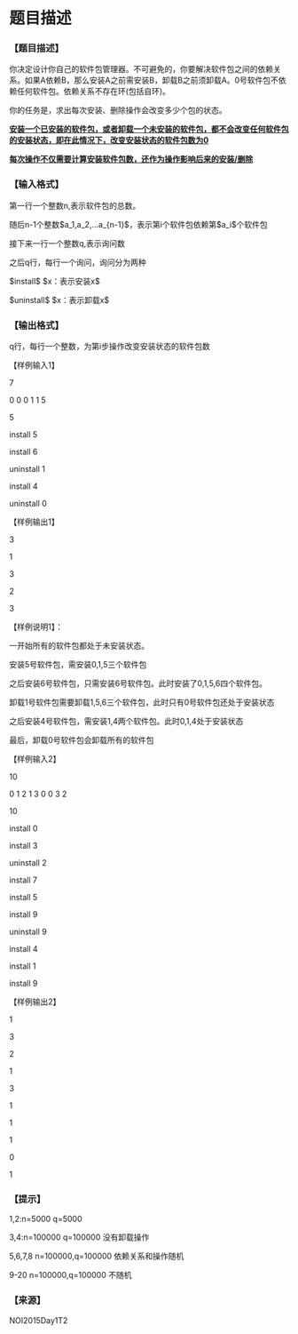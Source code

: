 # 题目描述


<h3>
【题目描述】
</h3>
<p>
你决定设计你自己的软件包管理器。不可避免的，你要解决软件包之间的依赖关系。如果A依赖B，那么安装A之前需安装B，卸载B之前须卸载A。0号软件包不依赖任何软件包。依赖关系不存在环(包括自环)。
</p>
<p>
你的任务是，求出每次安装、删除操作会改变多少个包的状态。
</p>
<p>
<strong><u>安装一个已安装的软件包，或者卸载一个未安装的软件包，都不会改变任何软件包的安装状态，即在此情况下，改变安装状态的软件包数为0</u></strong> 
</p>
<p>
<strong><u>每次操作不仅需要计算安装软件包数，还作为操作影响后来的安装/删除<br/>
</u></strong> 
</p>
<h3>
【输入格式】
</h3>
<p>
第一行一个整数n,表示软件包的总数。
</p>
<p>
随后n-1个整数$a_1,a_2,...a_{n-1}$，表示第i个软件包依赖第$a_i$个软件包
</p>
<p>
接下来一行一个整数q,表示询问数
</p>
<p>
之后q行，每行一个询问，询问分为两种
</p>
<p>
$install$ $x：表示安装x$
</p>
<p>
$uninstall$ $x：表示卸载x$
</p>
<h3>
【输出格式】
</h3>
<p>
q行，每行一个整数，为第i步操作改变安装状态的软件包数
</p>
<p>
【样例输入1】
</p>
<p>
7
</p>
<p>
0 0 0 1 1 5
</p>
<p>
5
</p>
<p>
install 5
</p>
<p>
install 6
</p>
<p>
uninstall 1
</p>
<p>
install 4
</p>
<p>
uninstall 0
</p>
<p>
【样例输出1】
</p>
<p>
3
</p>
<p>
1
</p>
<p>
3
</p>
<p>
2
</p>
<p>
3
</p>
<p>
【样例说明1】：<img alt="" src="/upload/image/20150730/20150730170635_69367.png"/> 
</p>
<p>
一开始所有的软件包都处于未安装状态。
</p>
<p>
安装5号软件包，需安装0,1,5三个软件包
</p>
<p>
之后安装6号软件包，只需安装6号软件包。此时安装了0,1,5,6四个软件包。
</p>
<p>
卸载1号软件包需要卸载1,5,6三个软件包，此时只有0号软件包还处于安装状态
</p>
<p>
之后安装4号软件包，需安装1,4两个软件包。此时0,1,4处于安装状态
</p>
<p>
最后，卸载0号软件包会卸载所有的软件包
</p>
<p>
【样例输入2】
</p>
<p>
10
</p>
<p>
0 1 2 1 3 0 0 3 2
</p>
<p>
10
</p>
<p>
install 0
</p>
<p>
install 3
</p>
<p>
uninstall 2
</p>
<p>
install 7
</p>
<p>
install 5
</p>
<p>
install 9
</p>
<p>
uninstall 9
</p>
<p>
install 4
</p>
<p>
install 1
</p>
<p>
install 9
</p>
<p>
【样例输出2】
</p>
<p>
1
</p>
<p>
3
</p>
<p>
2
</p>
<p>
1
</p>
<p>
3
</p>
<p>
1
</p>
<p>
1
</p>
<p>
1
</p>
<p>
0
</p>
<p>
1
</p>
<h3>
【提示】
</h3>
<p>
1,2:n=5000 q=5000
</p>
<p>
3,4:n=100000 q=100000 没有卸载操作
</p>
<p>
5,6,7,8 n=100000,q=100000 依赖关系和操作随机
</p>
<p>
9-20 n=100000,q=100000 不随机
</p>
<h3>
【来源】
</h3>
<p>
NOI2015Day1T2
</p>
